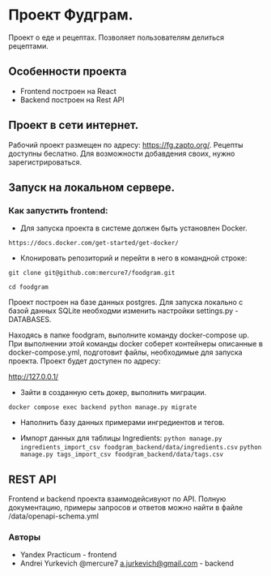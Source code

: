 # Проект Фудграм.
Проект о еде и рецептах. Позволяет пользователям делиться рецептами. 

## Особенности проекта
* Frontend построен на React
* Backend построен на Rest API

## Проект в сети интернет.
Рабочий проект размещен по адресу: https://fg.zapto.org/.
Рецепты доступны беслатно. Для возможности добавдения своих, нужно зарегистрироваться.

## Запуск на локальном сервере.
### Как запустить frontend:
* Для запуска проекта в системе должен быть установлен Docker.
```
https://docs.docker.com/get-started/get-docker/
```

* Клонировать репозиторий и перейти в него в командной строке:

```
git clone git@github.com:mercure7/foodgram.git
```

```
cd foodgram
```
Проект построен на базе данных postgres. Для запуска локально с базой данных SQLite необходми изменить настройки settings.py - DATABASES.

Находясь в папке foodgram, выполните команду docker-compose up. 
При выполнении этой команды docker соберет контейнеры описанные в docker-compose.yml, подготовит файлы, необходимые для запуска проекта.
Проект будет доступен по адресу:

http://127.0.0.1/


* Зайти в созданную сеть докер, выполнить миграции.

```
docker compose exec backend python manage.py migrate 

```
* Наполнить базу данных примерами ингредиентов и тегов.

 - Импорт данных для таблицы Ingredients:
``` python manage.py ingredients_import_csv foodgram_backend/data/ingredients.csv ```
``` python manage.py tags_import_csv foodgram_backend/data/tags.csv ```

## REST API
Frontend и backend проекта взаимодейсивуют по API.
Полную документацию, примеры запросов и ответов можно найти в файле /data/openapi-schema.yml

### Авторы
* Yandex Practicum - frontend
* Andrei Yurkevich @mercure7 a.jurkevich@gmail.com - backend
